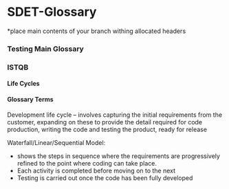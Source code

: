 # SDET-Glossary
 
*place main contents of your branch withing allocated headers

### Testing Main Glossary

### ISTQB

#### Life Cycles

#### Glossary Terms

Development life cycle – involves capturing the initial requirements from the customer, expanding on these to provide the detail required for code production, writing the code and testing the product, ready for release

Waterfall/Linear/Sequential Model:
- shows the steps in sequence where the requirements are progressively refined to the point where coding can take place.
- Each activity is completed before moving on to the next
- Testing is carried out once the code has been fully developed





